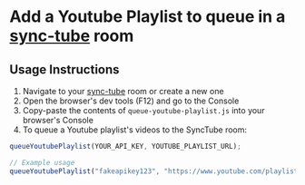 # Add a Youtube Playlist to queue in a [sync-tube](https://sync-tube.de/) room

## Usage Instructions
1. Navigate to your [sync-tube](https://sync-tube.de/) room or create a new one
2. Open the browser's dev tools (F12) and go to the Console
3. Copy-paste the contents of `queue-youtube-playlist.js` into your browser's Console
4. To queue a Youtube playlist's videos to the SyncTube room:
```js
queueYoutubePlaylist(YOUR_API_KEY, YOUTUBE_PLAYLIST_URL);

// Example usage
queueYoutubePlaylist("fakeapikey123", "https://www.youtube.com/playlist?list=PLxkBRm_U8gJ8x-J9SR_-sSm2gcT8Gnmuh");
```

